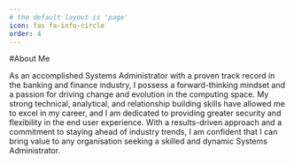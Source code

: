 ```yaml
---
# the default layout is 'page'
icon: fas fa-info-circle
order: 4
---
```


#About Me

As an accomplished Systems Administrator with a proven track record in the banking and finance industry, I possess a forward-thinking mindset and a passion for driving change and evolution in the computing space. My strong technical, analytical, and relationship building skills have allowed me to excel in my career, and I am dedicated to providing greater security and flexibility in the end user experience. With a results-driven approach and a commitment to staying ahead of industry trends, I am confident that I can bring value to any organisation seeking a skilled and dynamic Systems Administrator.
